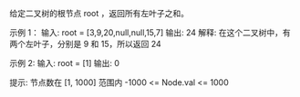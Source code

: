 给定二叉树的根节点 root ，返回所有左叶子之和。

示例 1：
输入: root = [3,9,20,null,null,15,7] 
输出: 24 
解释: 在这个二叉树中，有两个左叶子，分别是 9 和 15，所以返回 24

示例 2:
输入: root = [1]
输出: 0

提示:
节点数在 [1, 1000] 范围内
-1000 <= Node.val <= 1000